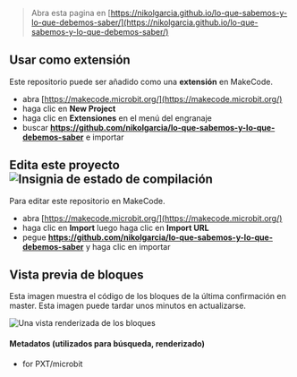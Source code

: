 
> Abra esta pagina en [https://nikolgarcia.github.io/lo-que-sabemos-y-lo-que-debemos-saber/](https://nikolgarcia.github.io/lo-que-sabemos-y-lo-que-debemos-saber/)

## Usar como extensión

Este repositorio puede ser añadido como una **extensión** en MakeCode.

* abra [https://makecode.microbit.org/](https://makecode.microbit.org/)
* haga clic en **New Project**
* haga clic en **Extensiones** en el menú del engranaje
* buscar **https://github.com/nikolgarcia/lo-que-sabemos-y-lo-que-debemos-saber** e importar

## Edita este proyecto ![Insignia de estado de compilación](https://github.com/nikolgarcia/lo-que-sabemos-y-lo-que-debemos-saber/workflows/MakeCode/badge.svg)

Para editar este repositorio en MakeCode.

* abra [https://makecode.microbit.org/](https://makecode.microbit.org/)
* haga clic en **Import** luego haga clic en **Import URL**
* pegue **https://github.com/nikolgarcia/lo-que-sabemos-y-lo-que-debemos-saber** y haga clic en importar

## Vista previa de bloques

Esta imagen muestra el código de los bloques de la última confirmación en master.
Esta imagen puede tardar unos minutos en actualizarse.

![Una vista renderizada de los bloques](https://github.com/nikolgarcia/lo-que-sabemos-y-lo-que-debemos-saber/raw/master/.github/makecode/blocks.png)

#### Metadatos (utilizados para búsqueda, renderizado)

* for PXT/microbit
<script src="https://makecode.com/gh-pages-embed.js"></script><script>makeCodeRender("{{ site.makecode.home_url }}", "{{ site.github.owner_name }}/{{ site.github.repository_name }}");</script>
